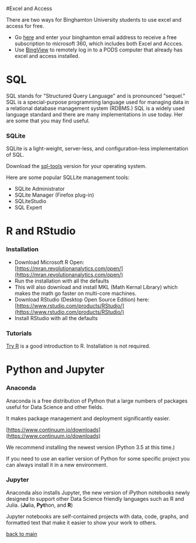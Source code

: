 #Excel and Access

There are two ways for Binghamton University students to use excel and access for free. 
* Go [here](https://products.office.com/en-us/student) and enter your binghamton email address to receive a free subscription to microsoft 360, which includes both Excel and Accces. 
* Use [BingView](https://www.binghamton.edu/its/software/virtual-desktop.html) to remotely log in to a PODS computer that already has excel and access installed. 

# SQL

SQL stands for "Structured Query Language" and is pronounced "sequel."  SQL is a special-purpose programming language used for managing data in a relational database management system (RDBMS.)  SQL is a widely used language standard and there are many implementations in use today.  Her are some that you may find useful.

### SQLite

SQLite is a light-weight, server-less, and configuration-less implementation of SQL.

Download the [sql-tools](https://www.sqlite.org/download.html) version for your operating system.

Here are some popular SQLLite management tools:
* SQLite Administrator
* SQLite Manager (Firefox plug-in)
* SQLiteStudio
* SQL Expert

# R and RStudio

### Installation

* Download Microsoft R Open: [https://mran.revolutionanalytics.com/open/](https://mran.revolutionanalytics.com/open/)
* Run the installation with all the defaults
* This will also download and install MKL (Math Kernal Library) which makes the math go faster on multi-core machines.
* Download RStudio (Desktop Open Source Edition) here: [https://www.rstudio.com/products/RStudio/](https://www.rstudio.com/products/RStudio/)
* Install RStudio with all the defaults

### Tutorials

[Try R](http://tryr.codeschool.com/) is a good introduction to R.  Installation is not required.

# Python and Jupyter

### Anaconda

Anaconda is a free distribution of Python that a large numbers of packages useful for Data Science and other fields.

It makes package management and deployment significantly easier.

[https://www.continuum.io/downloads](https://www.continuum.io/downloads)

We recommend installing the newest version (Python 3.5 at this time.)

If you need to use an earlier version of Python for some specific project you can always install it in a new environment.

### Jupyter

Anaconda also installs Jupyter, the new version of iPython notebooks newly designed to support other Data Science friendly languages such as R and Julia. (**Ju**lia, **Pyt**hon, and **R**)

Jupyter notebooks are self-contained projects with data, code, graphs, and formatted text that make it easier to show your work to others.

[back to main](https://budatascienceandanalytics.github.io)
